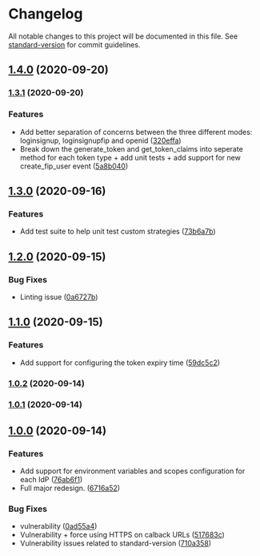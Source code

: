 # Changelog

All notable changes to this project will be documented in this file. See [standard-version](https://github.com/conventional-changelog/standard-version) for commit guidelines.

## [1.4.0](https://github.com/nicolasdao/userin/compare/v1.3.1...v1.4.0) (2020-09-20)

### [1.3.1](https://github.com/nicolasdao/userin/compare/v1.3.0...v1.3.1) (2020-09-20)


### Features

* Add better separation of concerns between the three different modes: loginsignup, loginsignupfip and openid ([320effa](https://github.com/nicolasdao/userin/commit/320effa6043d86bc27ccaf2f078744b8958afe5b))
* Break down the generate_token and get_token_claims into seperate method for each token type + add unit tests + add support for new create_fip_user event ([5a8b040](https://github.com/nicolasdao/userin/commit/5a8b04016b4951c603513f3235bc9e4234833b95))

## [1.3.0](https://github.com/nicolasdao/userin/compare/v1.2.0...v1.3.0) (2020-09-16)


### Features

* Add test suite to help unit test custom strategies ([73b6a7b](https://github.com/nicolasdao/userin/commit/73b6a7bc75998203e51b4950071443f2f1cdf399))

## [1.2.0](https://github.com/nicolasdao/userin/compare/v1.1.0...v1.2.0) (2020-09-15)


### Bug Fixes

* Linting issue ([0a6727b](https://github.com/nicolasdao/userin/commit/0a6727b8088e4a46a70ffc94bc0ee39df6759f63))

## [1.1.0](https://github.com/nicolasdao/userin/compare/v1.0.2...v1.1.0) (2020-09-15)


### Features

* Add support for configuring the token expiry time ([59dc5c2](https://github.com/nicolasdao/userin/commit/59dc5c2653867879e1f4de3a0b0dd9f2532d94ef))

### [1.0.2](https://github.com/nicolasdao/userin/compare/v1.0.1...v1.0.2) (2020-09-14)

### [1.0.1](https://github.com/nicolasdao/userin-core/compare/v1.0.0...v1.0.1) (2020-09-14)

## [1.0.0](https://github.com/nicolasdao/userin-core/compare/v0.1.3...v1.0.0) (2020-09-14)


### Features

* Add support for environment variables and scopes configuration for each IdP ([76ab6f1](https://github.com/nicolasdao/userin-core/commit/76ab6f17638b7794168a2aceaeff5b1bd04b0916))
* Full major redesign. ([6716a52](https://github.com/nicolasdao/userin-core/commit/6716a5219a2a1703747a820fb07006012a5dd083))


### Bug Fixes

* vulnerability ([0ad55a4](https://github.com/nicolasdao/userin-core/commit/0ad55a42b532207de5cd5378e1e5cc3395883f31))
* Vulnerability + force using HTTPS on calback URLs ([517683c](https://github.com/nicolasdao/userin-core/commit/517683c7d7c3b8f935b9eba5c685b9723e0bd66f))
* Vulnerability issues related to standard-version ([710a358](https://github.com/nicolasdao/userin-core/commit/710a358fbd53256929e84c0830503d47cff73412))
